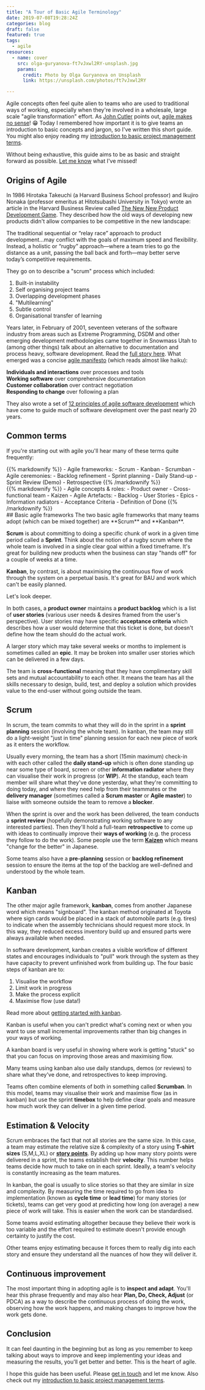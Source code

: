 ```yaml
---
title: "A Tour of Basic Agile Terminology"
date: 2019-07-08T19:28:24Z
categories: blog  
draft: false
featured: true
tags: 
  - agile
resources:
  - name: cover
    src: olga-guryanova-ft7vJxwl2RY-unsplash.jpg
    params:
      credit: Photo by Olga Guryanova on Unsplash
      link: https://unsplash.com/photos/ft7vJxwl2RY

---
```


Agile concepts often feel quite alien to teams who are used to traditional ways of working, especially when they're involved in a wholesale, large scale "agile transformation" effort. As [John Cutler](https://twitter.com/johncutlefish?lang=en) points out, [agile makes no sense](https://hackernoon.com/agile-makes-no-sense-c8ebbf971012)! :grin: 
Today I remembered how important it is to give teams an introduction to basic concepts and jargon, so I've written this short guide. You might also enjoy reading my [introduction to basic project management terms](/blog/project-management-terms/).
 
Without being exhaustive, this guide aims to be as basic and straight forward as possible. [Let me know](/contact) what I've missed!

## Origins of Agile
In 1986 Hirotaka Takeuchi (a Harvard Business School professor) and Ikujiro Nonaka (professor emeritus at Hitotsubashi University in Tokyo) wrote an article in the Harvard Business Review called [The New New Product Development Game](https://hbr.org/1986/01/the-new-new-product-development-game). They described how the old ways of developing new products didn't allow companies to be competitive in the new landscape:

<div class="blockquote"> The traditional sequential or “relay race” approach to product development...may conflict with the goals of maximum speed and flexibility. Instead, a holistic or “rugby” approach—where a team tries to go the distance as a unit, passing the ball back and forth—may better serve today’s competitive requirements.</div>

They go on to describe a "scrum" process which included:

1. Built-in instability
2. Self organising project teams
3. Overlapping development phases
4. "Multilearning"
5. Subtle control
6. Organisational transfer of learning

Years later, in February of 2001, seventeen veterans of the software industry from areas such as Extreme Programming, DSDM and other emerging development methodologies came together in Snowmass Utah to (among other things) talk about an alternative to documentation and process heavy, software development. Read the [full story here](https://agilemanifesto.org/history.html). What emerged was a concise [agile manifesto](http://agilemanifesto.org/) (which reads almost like haiku):


**Individuals and interactions** over processes and tools<br>
**Working software** over comprehensive documentation<br>
**Customer collaboration** over contract negotiation<br>
**Responding to change** over following a plan

They also wrote a set of [12  principles of agile software development](http://agilemanifesto.org/principles.html) which have come to guide much of software development over the past nearly 20 years.

## Common terms
If you're starting out with agile you'll hear many of these terms quite frequently:

<div class="row">
  <div class="col-sm-6">
  {{% markdownify %}}
- Agile frameworks:
  - Scrum
  - Kanban
  - Scrumban
- Agile ceremonies:
  - Backlog refinement
  - Sprint planning
  - Daily Stand-up
  - Sprint Review (Demo)
  - Retrospective
  {{% /markdownify %}}
</div>
<div class="col-sm-6">
{{% markdownify %}}
- Agile concepts & roles:
  - Product owner
  - Cross-functional team
  - Kaizen
- Agile Artefacts:
  - Backlog
  - User Stories
  - Epics
  - Information radiators
  - Acceptance Criteria
  - Definition of Done
{{% /markdownify %}}
</div>
</div>
## Basic agile frameworks
The two basic agile frameworks that many teams adopt (which can be mixed together) are **Scrum** and **Kanban**.

**Scrum** is about committing to doing a specific chunk of work in a given time period called a **Sprint**. Think about the notion of a rugby scrum where the whole team is involved in a single clear goal within a fixed timeframe. It's great for building new products when the business can stay "hands off" for a couple of weeks at a time.

**Kanban**, by contrast, is about maximising the continuous flow of work through the system on a perpetual basis. It's great for BAU and work which can't be easily planned.

Let's look deeper.

In both cases, a **product owner** maintains a **product backlog** which is a list of **user stories** (various user needs & desires framed from the user's perspective). User stories may have specific **acceptance criteria** which describes how a user would determine that this ticket is done, but doesn't define how the team should do the actual work.

A larger story which may take several weeks or months to implement is sometimes called an **epic**. It may be broken into smaller user stories which can be delivered in a few days.

The team is **cross-functional** meaning that they have complimentary skill sets and mutual accountability to each other. It means the team has all the skills necessary to design, build, test, and deploy a solution which provides value to the end-user without going outside the team. 

## Scrum
In scrum, the team commits to what they will do in the sprint in a **sprint planning** session (involving the whole team). In kanban, the team may still do a light-weight "just in time" planning session for each new piece of work as it enters the workflow.

Usually every morning, the team has a short (15min maximum) check-in with each other called the **daily stand-up** which is often done standing up near some type of board, screen or other **information radiator** where they can visualise their work in progress (or **WIP**). At the standup, each team member will share what they've done yesterday, what they're committing to doing today, and where they need help from their teammates or the **delivery manager** (sometimes called a **Scrum master** or **Agile master**) to liaise with someone outside the team to remove a **blocker**. 

When the sprint is over and the work has been delivered, the team conducts a **sprint review** (hopefully demonstrating working software to any interested parties). Then they'll hold a full-team **retrospective** to come up with ideas to continually improve their **ways of working** (e.g. the process they follow to do the work). Some people use the term **[Kaizen](https://en.wikipedia.org/wiki/Kaizen)** which means "change for the better" in Japanese.

Some teams also have a **pre-planning** session or **backlog refinement** session to ensure the items at the top of the backlog are well-defined and understood by the whole team.

## Kanban
The other major agile framework, **kanban**, comes from another Japanese word which means "signboard". The kanban method originated at Toyota where sign cards would be placed in a stack of automobile parts (e.g. tires) to indicate when the assembly technicians should request more stock. In this way, they reduced excess inventory build up and ensured parts were always available when needed.

In software development, kanban creates a visible workflow of different states and encourages individuals to "pull" work through the system as they have capacity to prevent unfinished work from building up. The four basic steps of kanban are to:

1. Visualise the workflow
2. Limit work in progress
3. Make the process explicit
4. Maximise flow (use data!)

Read more about [getting started with kanban](https://medium.com/startup-patterns/kanban-in-5-easy-steps-68e7bd0647b6).

Kanban is useful when you can't predict what's coming next or when you want to use small incremental improvements rather than big changes in your ways of working.

A kanban board is very useful in showing where work is getting "stuck" so that you can focus on improving those areas and maximising flow.

Many teams using kanban also use daily standups, demos (or reviews) to share what they've done, and retrospectives to keep improving.

Teams often combine elements of both in something called **Scrumban**. In this model, teams may visualise their work and maximise flow (as in kanban) but use the sprint **timebox** to help define clear goals and measure how much work they can deliver in a given time period.

## Estimation & Velocity
Scrum embraces the fact that not all stories are the same size. In this case, a team may estimate the relative size & complexity of a story using **T-shirt sizes** (S,M,L,XL) or **[story points](https://www.mountaingoatsoftware.com/blog/what-are-story-points)**. By adding up how many story points were delivered in a sprint, the teams establish their **velocity**. This number helps teams decide how much to take on in each sprint. Ideally, a team's velocity is constantly increasing as the team matures.

In kanban, the goal is usually to slice stories so that they are similar in size and complexity. By measuring the time required to go from idea to implementation (known as **cycle time** or **lead time**) for many stories (or tickets), teams can get very good at predicting how long (on average) a new piece of work will take. This is easier when the work can be standardised.

Some teams avoid estimating altogether because they believe their work is too variable and the effort required to estimate  doesn't provide enough certainty to justify the cost.

Other teams enjoy estimating because it forces them to really dig into each story and ensure they understand all the nuances of how they will deliver it.

## Continuous improvement
The most important thing in adopting agile is to **inspect and adapt**. You'll hear this phrase frequently and may also hear **Plan, Do, Check, Adjust** (or PDCA) as a way to describe the continuous process of doing the work, observing how the work happens, and making changes to improve how the work gets done.

## Conclusion
It can feel daunting in the beginning but as long as you remember to keep talking about ways to improve and keep implementing your ideas and measuring the results, you'll get better and better. This is the heart of agile.

I hope this guide has been useful. Please [get in touch](/contact) and let me know. Also check out my [introduction to basic project management terms](/blog/project-management-terms/).
